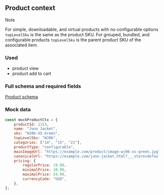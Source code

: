 ## Product context

> [!NOTE]  
> For simple, downloadable, and virtual products with no configurable options `topLevelSku` is the same as the product SKU.  For grouped, bundled, and configurable products `topLevelSku` is the parent product SKU of the associated item.

### Used

-   product view
-   product add to cart

### Full schema and required fields

[Product schema](../../../packages/storefront-events-sdk/src/types/schemas/product.ts)

### Mock data

```javascript
const mockProductCtx = {
    productId: 1153,
    name: "Juno Jacket",
    sku: "WJ06-XS-Green",
    topLevelSku: "WJ06",
    categories: ["14", "15", "21"],
    productType: "configurable",  
    mainImageUrl: "https://example.com/product/image-wj06-xs-green.jpg",
    canonicalUrl: "https://example.com/juno-jacket.html?___store=default", //URL in current store
    pricing: {
        regularPrice: 19.99,
        minimalPrice: 10.99,
        maximalPrice: 24.99,
        currencyCode: "USD",
    },
};
```
